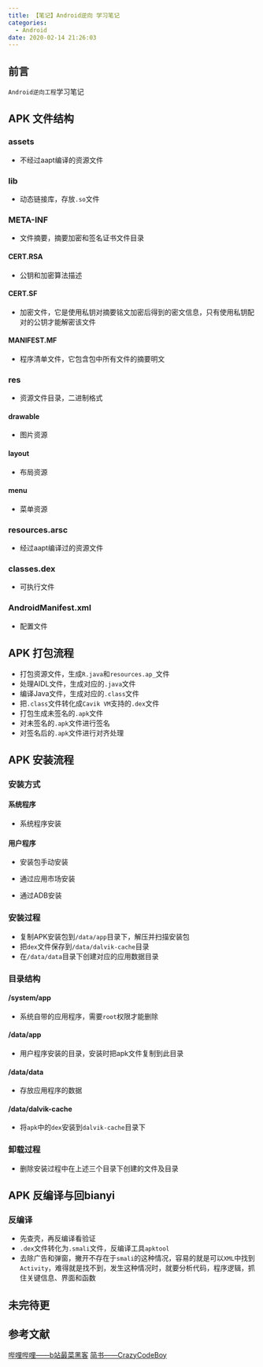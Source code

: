```yaml
---
title: 【笔记】Android逆向 学习笔记
categories:
  - Android
date: 2020-02-14 21:26:03
---
```


## 前言

`Android逆向工程`学习笔记

<!-- more -->

## APK 文件结构

### assets

- 不经过aapt编译的资源文件

### lib

- 动态链接库，存放`.so`文件

### META-INF

- 文件摘要，摘要加密和签名证书文件目录

#### CERT.RSA

- 公钥和加密算法描述

#### CERT.SF

- 加密文件，它是使用私钥对摘要铭文加密后得到的密文信息，只有使用私钥配对的公钥才能解密该文件

#### MANIFEST.MF

- 程序清单文件，它包含包中所有文件的摘要明文

### res

- 资源文件目录，二进制格式

#### drawable

- 图片资源

#### layout

- 布局资源

#### menu

- 菜单资源

### resources.arsc

- 经过aapt编译过的资源文件

### classes.dex

- 可执行文件

### AndroidManifest.xml

- 配置文件

## APK 打包流程

- 打包资源文件，生成`R.java`和`resources.ap_`文件
- 处理AIDL文件，生成对应的`.java`文件
- 编译Java文件，生成对应的`.class`文件
- 把`.class`文件转化成`Cavik VM`支持的`.dex`文件
- 打包生成未签名的`.apk`文件
- 对未签名的`.apk`文件进行签名
- 对签名后的`.apk`文件进行对齐处理

## APK 安装流程

### 安装方式

#### 系统程序

- 系统程序安装

#### 用户程序

- 安装包手动安装

- 通过应用市场安装

- 通过ADB安装

### 安装过程

- 复制APK安装包到`/data/app`目录下，解压并扫描安装包
- 把`dex`文件保存到`/data/dalvik-cache`目录
- 在`/data/data`目录下创建对应的应用数据目录

### 目录结构

#### /system/app

- 系统自带的应用程序，需要`root`权限才能删除

#### /data/app

- 用户程序安装的目录，安装时把apk文件复制到此目录

#### /data/data

- 存放应用程序的数据

#### /data/dalvik-cache

- 将`apk`中的`dex`安装到`dalvik-cache`目录下

### 卸载过程

- 删除安装过程中在上述三个目录下创建的文件及目录

## APK 反编译与回bianyi

### 反编译

- 先查壳，再反编译看验证
- `.dex`文件转化为`.smali`文件，反编译工具`apktool`
- 去除广告和弹窗，撇开不存在于`smali`的这种情况，容易的就是可以`XML`中找到`Activity`，难得就是找不到，发生这种情况时，就要分析代码，程序逻辑，抓住关键信息、界面和函数



## 未完待更

## 参考文献

[哔哩哔哩——b站最菜黑客](https://www.bilibili.com/video/av81328003)
[简书——CrazyCodeBoy](https://www.jianshu.com/p/48a0f9e6e51a)

